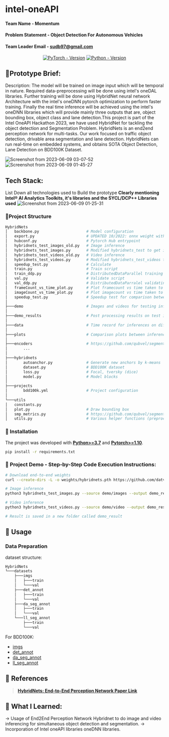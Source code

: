 # intel-oneAPI

#### Team Name - Momentum
#### Problem Statement - Object Detection For Autonomous Vehicles
#### Team Leader Email - sudb97@gmail.com


<div align="center">
  
[![PyTorch - Version](https://img.shields.io/badge/PYTORCH-1.10+-red?style=for-the-badge&logo=pytorch)](https://pytorch.org/get-started/locally/) 
[![Python - Version](https://img.shields.io/badge/PYTHON-3.7+-red?style=for-the-badge&logo=python&logoColor=white)](https://www.python.org/downloads/)
<br>
</div>



## 📜Prototype Brief:
  Description:
  The model will be trained on image input which will be temporal in nature. Required data-preprocessing will be done using intel's oneDAL libraries. Further training will be done using HybridNet neural network Architecture with the intel's oneDNN pytorch optimization to perform faster training. Finally the real time inference will be achieved using the intel's oneDNN libraries which will provide mainly three outputs that are, object bounding box, object class and lane detection.This project is part of the Intel OneAPI Hackathon 2023, we have used HybridNet for tackling the object detection and Segmentation Problem. HybridNets is an end2end perception network for multi-tasks. Our work focused on traffic object detection, drivable area segmentation and lane detection.  HybridNets can run real-time on embedded systems, and obtains SOTA Object Detection, Lane Detection on BDD100K Dataset. 
  
![Screenshot from 2023-06-09 03-07-52](https://github.com/sudb97/intel-oneAPI/assets/42773775/80a9e6ed-c410-427b-b8c7-2dbd75232088)
![Screenshot from 2023-06-09 01-45-27](https://github.com/sudb97/intel-oneAPI/assets/42773775/1fe84198-50a8-44f0-8fdb-1304d2bac493)




  
## Tech Stack: 
   List Down all technologies used to Build the prototype **Clearly mentioning Intel® AI Analytics Toolkits, it's libraries and the SYCL/DCP++ Libraries used**
   ![Screenshot from 2023-06-09 01-25-31](https://github.com/sudb97/intel-oneAPI/assets/42773775/f8a02538-83e5-443f-8f68-cfd40f6c5a25)


### 🍞Project Structure
```bash
HybridNets
│   backbone.py                     # Model configuration
│   export.py                       # UPDATED 10/2022: onnx weight with accompanying .npy anchors
│   hubconf.py                      # Pytorch Hub entrypoint
│   hybridnets_test_images_old.py   # Image inference
│   hybridnets_test_images.py       # Modified hybridnets_test to get inference time for a no of images
│   hybridnets_test_videos_old.py   # Video inference
│   hybridnets_test_videos.py       # Modified hybridnets_test_videos to get inference for different length of videos
│   speedup_test.py                 # Calculate 
│   train.py                        # Train script
│   train_ddp.py                    # DistributedDataParallel training (Multi GPUs)
│   val.py                          # Validate script
│   val_ddp.py                      # DistributedDataParralel validating (Multi GPUs)
│   frameCount_vs_time_plot.py      # Plot framecount vs time taken to infer
│   imageCount_vs_time_plot.py      # Plot imagecount vs time taken to infer
│   speedup_test.py                 # Speedup test for comparison between with and without optimization
│
├───demo                            # Images and videos for testing inference
│
├───demo_results                    # Post processing results on test images and videos to validate the inference
│
├───data                            # Time record for inferences on different conditions
│
├───plots                           # Comparison plots between inferences on different conditions
│
├───encoders                        # https://github.com/qubvel/segmentation_models.pytorch/tree/master/segmentation_models_pytorch/encoders
│       ...
│
├───hybridnets
│       autoanchor.py               # Generate new anchors by k-means
│       dataset.py                  # BDD100K dataset
│       loss.py                     # Focal, tversky (dice)
│       model.py                    # Model blocks
│
├───projects
│       bdd100k.yml                 # Project configuration
│
└───utils
│   constants.py
│   plot.py                         # Draw bounding box
│   smp_metrics.py                  # https://github.com/qubvel/segmentation_models.pytorch/blob/master/segmentation_models_pytorch/metrics/functional.py
│   utils.py                        # Various helper functions (preprocess, postprocess, eval...)
```

### 🍞 Installation
The project was developed with [**Python>=3.7**](https://www.python.org/downloads/) and [**Pytorch>=1.10**](https://pytorch.org/get-started/locally/).
```bash
pip install -r requirements.txt
```
 
### 🚩 Project Demo - Step-by-Step Code Execution Instructions:
```bash
# Download end-to-end weights
curl --create-dirs -L -o weights/hybridnets.pth https://github.com/datvuthanh/HybridNets/releases/download/v1.0/hybridnets.pth

# Image inference
python3 hybridnets_test_images.py --source demo/images --output demo_result/images without_optimization --use_optimization False --enable_postprocessing True

# Video inference
python3 hybridnets_test_videos.py --source demo/video --output demo_result/video --use_optimization False- --enable_postprocessing True

# Result is saved in a new folder called demo_result
```

## 🚩 Usage
### Data Preparation
dataset structure:
```bash
HybridNets
└───datasets
    ├───imgs
    │   ├───train
    │   └───val
    ├───det_annot
    │   ├───train
    │   └───val
    ├───da_seg_annot
    │   ├───train
    │   └───val
    └───ll_seg_annot
        ├───train
        └───val
```

For BDD100K: 
- [imgs](https://bdd-data.berkeley.edu/)
- [det_annot](https://drive.google.com/file/d/1QttvnPI1srmlHp86V-waD3Mn5lT9f4ky/view?usp=sharing)
- [da_seg_annot](https://drive.google.com/file/d/1FDP7ojolsRu_1z1CXoWUousqeqOdmS68/view?usp=sharing)
- [ll_seg_annot](https://drive.google.com/file/d/1jvuSeK-Oofs4OWPL_FiBnTlMYHEAQYUC/view?usp=sharing)


## 📜 References 
> [**HybridNets: End-to-End Perception Network Paper Link**](https://arxiv.org/abs/2203.09035)

## 📜 What I Learned:
  -> Usage of End2End Perception Network Hybridnet to do image and video inferencing for simultaneous object detection and segmentation.
  -> Incorporation of Intel oneAPI libraries oneDNN libraries.
